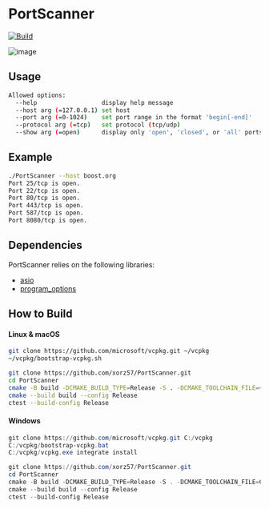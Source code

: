 # PortScanner

[![Build](https://github.com/xorz57/PortScanner/actions/workflows/Build.yml/badge.svg)](https://github.com/xorz57/PortScanner/actions/workflows/Build.yml)

![image](https://github.com/xorz57/PortScanner/assets/84932056/de8c751c-b221-40e0-8fdc-683fa70b9331)

## Usage

```bash
Allowed options:
  --help                  display help message
  --host arg (=127.0.0.1) set host
  --port arg (=0-1024)    set port range in the format 'begin[-end]'
  --protocol arg (=tcp)   set protocol (tcp/udp)
  --show arg (=open)      display only 'open', 'closed', or 'all' ports
```

## Example

```bash
./PortScanner --host boost.org
Port 25/tcp is open.
Port 22/tcp is open.
Port 80/tcp is open.
Port 443/tcp is open.
Port 587/tcp is open.
Port 8080/tcp is open.
```

## Dependencies

PortScanner relies on the following libraries:

- [asio](https://github.com/boostorg/asio)
- [program_options](https://github.com/boostorg/program_options)

## How to Build

#### Linux & macOS

```bash
git clone https://github.com/microsoft/vcpkg.git ~/vcpkg
~/vcpkg/bootstrap-vcpkg.sh

git clone https://github.com/xorz57/PortScanner.git
cd PortScanner
cmake -B build -DCMAKE_BUILD_TYPE=Release -S . -DCMAKE_TOOLCHAIN_FILE=~/vcpkg/scripts/buildsystems/vcpkg.cmake
cmake --build build --config Release
ctest --build-config Release
```

#### Windows

```powershell
git clone https://github.com/microsoft/vcpkg.git C:/vcpkg
C:/vcpkg/bootstrap-vcpkg.bat
C:/vcpkg/vcpkg.exe integrate install

git clone https://github.com/xorz57/PortScanner.git
cd PortScanner
cmake -B build -DCMAKE_BUILD_TYPE=Release -S . -DCMAKE_TOOLCHAIN_FILE=C:/vcpkg/scripts/buildsystems/vcpkg.cmake
cmake --build build --config Release
ctest --build-config Release
```
